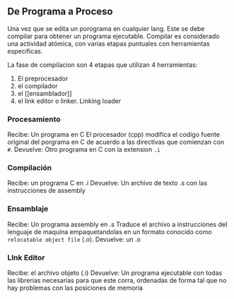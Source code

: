 ## De Programa a Proceso

Una vez que se edita un porograma en cualquier lang. Este se debe compilar para obtener un programa ejecutable. Compilar es considerado una actividad atómica, con varias etapas puntuales con herramientas especificas.

La fase de compilacion son 4 etapas que utilizan 4 herramientas:
1. El preprocesador
2. el compilador 
3. el [[ensamblador]]
4. el link editor o linker. Linking loader

### Procesamiento
Recibe: Un programa en C
El procesador (cpp) modifica el codigo fuente original del porgrama en C de acuerdo a las directivas que comienzan con `#`. 
Devuelve: Otro programa en C con la extension `.i`

### Compilación 
Recibe: un programa C en .i
Devuelve: Un archivo de texto .s con las instrucciones de assembly

### Ensamblaje 
Recibe: Un programa assembly en .s
Traduce el archivo a instrucciones del lenguaje de maquina empaquetandolas en un formato conocido como `relocatable object file` (.o). 
Devuelve: un .o

### LInk Editor 
Recibe: el archivo objeto (.i)
Devuelve: Un programa ejecutable con todas las librerias necesarias para que este corra, ordenadas de forma tal que no hay problemas con las posiciones de memoria